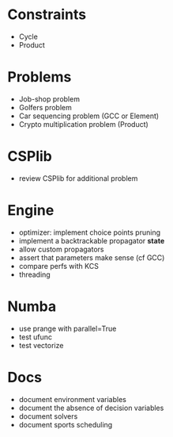 # Constraints
- Cycle
- Product

# Problems
- Job-shop problem 
- Golfers problem
- Car sequencing problem (GCC or Element)
- Crypto multiplication problem (Product)

# CSPlib
- review CSPlib for additional problem

# Engine
- optimizer: implement choice points pruning
- implement a backtrackable propagator __state__
- allow custom propagators
- assert that parameters make sense (cf GCC)
- compare perfs with KCS
- threading

# Numba
- use prange with parallel=True
- test ufunc
- test vectorize

# Docs
- document environment variables
- document the absence of decision variables
- document solvers
- document sports scheduling